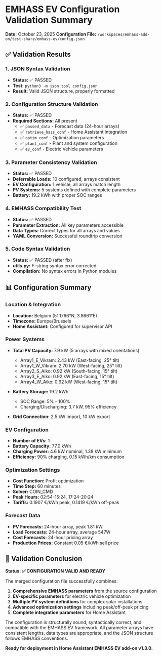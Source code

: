 # EMHASS EV Configuration Validation Summary

**Date:** October 23, 2025
**Configuration File:** `/workspaces/emhass-add-on/test-share/emhass-ev/config.json`

## ✅ Validation Results

### 1. JSON Syntax Validation

- **Status:** ✅ PASSED
- **Test:** `python3 -m json.tool config.json`
- **Result:** Valid JSON structure, properly formatted

### 2. Configuration Structure Validation

- **Status:** ✅ PASSED
- **Required Sections:** All present
  - ✅ `passed_data` - Forecast data (24-hour arrays)
  - ✅ `retrieve_hass_conf` - Home Assistant integration
  - ✅ `optim_conf` - Optimization parameters
  - ✅ `plant_conf` - Plant and system configuration
  - ✅ `ev_conf` - Electric Vehicle parameters

### 3. Parameter Consistency Validation

- **Status:** ✅ PASSED
- **Deferrable Loads:** 10 configured, arrays consistent
- **EV Configuration:** 1 vehicle, all arrays match length
- **PV Systems:** 5 systems defined with complete parameters
- **Battery:** 19.2 kWh with proper SOC ranges

### 4. EMHASS Compatibility Test

- **Status:** ✅ PASSED
- **Parameter Extraction:** All key parameters accessible
- **Data Types:** Correct types for all arrays and values
- **YAML Conversion:** Successful roundtrip conversion

### 5. Code Syntax Validation

- **Status:** ✅ PASSED (after fix)
- **utils.py:** F-string syntax error corrected
- **Compilation:** No syntax errors in Python modules

## 📊 Configuration Summary

### Location & Integration

- **Location:** Belgium (51.1766°N, 3.8661°E)
- **Timezone:** Europe/Brussels
- **Home Assistant:** Configured for supervisor API

### Power Systems

- **Total PV Capacity:** 7.9 kW (5 arrays with mixed orientations)

  - Array1_E_Vikram: 2.43 kW (East-facing, 25° tilt)
  - Array1_W_Vikram: 2.70 kW (West-facing, 25° tilt)
  - Array2_S_Aiko: 0.92 kW (South-facing, 15° tilt)
  - Array3_E_Aiko: 0.92 kW (East-facing, 15° tilt)
  - Array4_W_Aiko: 0.92 kW (West-facing, 15° tilt)

- **Battery Storage:** 19.2 kWh

  - SOC Range: 5% - 100%
  - Charging/Discharging: 3.7 kW, 95% efficiency

- **Grid Connection:** 2.5 kW import, 10 kW export

### EV Configuration

- **Number of EVs:** 1
- **Battery Capacity:** 77.0 kWh
- **Charging Power:** 4.6 kW nominal, 1.38 kW minimum
- **Efficiency:** 90% charging, 0.15 kWh/km consumption

### Optimization Settings

- **Cost Function:** Profit optimization
- **Time Step:** 60 minutes
- **Solver:** COIN_CMD
- **Peak Hours:** 02:54-15:24, 17:24-20:24
- **Tariffs:** 0.1907 €/kWh peak, 0.1419 €/kWh off-peak

### Forecast Data

- **PV Forecasts:** 24-hour array, peak 1.81 kW
- **Load Forecasts:** 24-hour array, average 547W
- **Cost Forecasts:** 24-hour pricing array
- **Production Prices:** Constant 0.05 €/kWh sell price

## 🎯 Validation Conclusion

**Status: ✅ CONFIGURATION VALID AND READY**

The merged configuration file successfully combines:

1. **Comprehensive EMHASS parameters** from the source configuration
2. **EV-specific parameters** for electric vehicle optimization
3. **Multiple PV system definitions** for complex solar installations
4. **Advanced optimization settings** including peak/off-peak pricing
5. **Complete integration parameters** for Home Assistant

The configuration is structurally sound, syntactically correct, and compatible with the EMHASS EV framework. All parameter arrays have consistent lengths, data types are appropriate, and the JSON structure follows EMHASS conventions.

**Ready for deployment in Home Assistant EMHASS EV add-on v1.3.0.**
